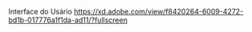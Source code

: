   Interface do Usário
  https://xd.adobe.com/view/f8420264-6009-4272-bd1b-017776a1f1da-ad11/?fullscreen
